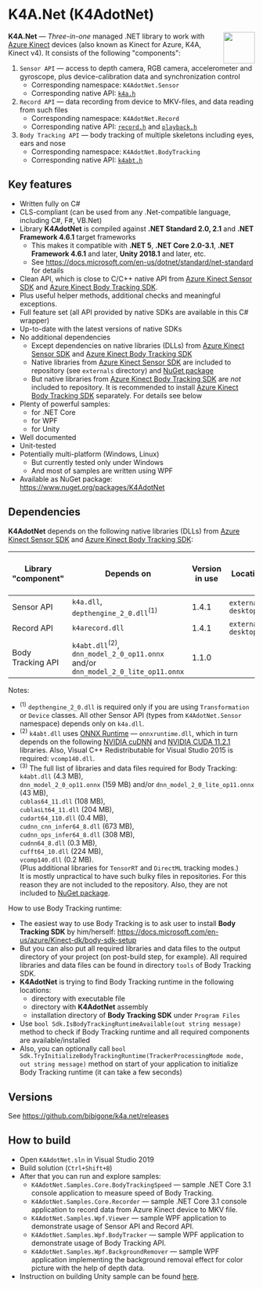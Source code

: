 # K4A.Net (K4AdotNet)

<img align="right" width="64" height="64" src="https://github.com/bibigone/k4a.net/raw/master/K4AdotNet-64.png">

**K4A.Net** &mdash; *Three-in-one* managed .NET library to work with [Azure Kinect](https://azure.microsoft.com/en-us/services/kinect-dk/) devices (also known as Kinect for Azure, K4A, Kinect v4). It consists of the following "components":
1. `Sensor API` &mdash; access to depth camera, RGB camera, accelerometer and gyroscope, plus device-calibration data and synchronization control
   * Corresponding namespace: `K4AdotNet.Sensor`
   * Corresponding native API: [`k4a.h`](https://github.com/bibigone/k4a.net/blob/master/externals/k4a/include/k4a/k4a.h)
2. `Record API` &mdash; data recording from device to MKV-files, and data reading from such files
   * Corresponding namespace: `K4AdotNet.Record`
   * Corresponding native API: [`record.h`](https://github.com/bibigone/k4a.net/blob/master/externals/k4a/include/k4arecord/record.h) and [`playback.h`](https://github.com/bibigone/k4a.net/blob/master/externals/k4a/include/k4arecord/playback.h)
3. `Body Tracking API` &mdash; body tracking of multiple skeletons including eyes, ears and nose
   * Corresponding namespace: `K4AdotNet.BodyTracking`
   * Corresponding native API: [`k4abt.h`](https://github.com/bibigone/k4a.net/blob/master/externals/k4abt/include/k4abt.h)


## Key features

* Written fully on C#
* CLS-compliant (can be used from any .Net-compatible language, including C#, F#, VB.Net)
* Library **K4AdotNet** is compiled against **.NET Standard 2.0, 2.1** and **.NET Framework 4.6.1** target frameworks
  * This makes it compatible with **.NET 5**, **.NET Core 2.0-3.1**, **.NET Framework 4.6.1** and later, **Unity 2018.1** and later, etc.
  * See https://docs.microsoft.com/en-us/dotnet/standard/net-standard for details
* Clean API, which is close to C/C++ native API from [Azure Kinect Sensor SDK](https://docs.microsoft.com/en-us/azure/Kinect-dk/sensor-sdk-download) and [Azure Kinect Body Tracking SDK](https://docs.microsoft.com/en-us/azure/Kinect-dk/body-sdk-download).
* Plus useful helper methods, additional checks and meaningful exceptions.
* Full feature set (all API provided by native SDKs are available in this C# wrapper)
* Up-to-date with the latest versions of native SDKs
* No additional dependencies
  * Except dependencies on native libraries (DLLs) from [Azure Kinect Sensor SDK](https://docs.microsoft.com/en-us/azure/Kinect-dk/sensor-sdk-download) and [Azure Kinect Body Tracking SDK](https://docs.microsoft.com/en-us/azure/Kinect-dk/body-sdk-download)
  * Native libraries from [Azure Kinect Sensor SDK](https://docs.microsoft.com/en-us/azure/Kinect-dk/sensor-sdk-download) are included to repository (see `externals` directory) and [NuGet package](https://www.nuget.org/packages/K4AdotNet)
  * But native libraries from [Azure Kinect Body Tracking SDK](https://docs.microsoft.com/en-us/azure/Kinect-dk/body-sdk-download) are *not* included to repository. It is recommended to install [Azure Kinect Body Tracking SDK](https://docs.microsoft.com/en-us/azure/Kinect-dk/body-sdk-download) separately. For details see below
* Plenty of powerful samples:
  * for .NET Core
  * for WPF
  * for Unity
* Well documented
* Unit-tested
* Potentially multi-platform (Windows, Linux)
  * But currently tested only under Windows
  * And most of samples are written using WPF
* Available as NuGet package: https://www.nuget.org/packages/K4AdotNet


## Dependencies

**K4AdotNet** depends on the following native libraries (DLLs) from [Azure Kinect Sensor SDK](https://docs.microsoft.com/en-us/azure/Kinect-dk/sensor-sdk-download) and [Azure Kinect Body Tracking SDK](https://docs.microsoft.com/en-us/azure/Kinect-dk/body-sdk-download):

| Library "component" | Depends on                                   | Version in use | Location in repository                | Included in [NuGet package](https://www.nuget.org/packages/K4AdotNet) 
|---------------------|----------------------------------------------|----------------|---------------------------------------|--------------------------
| Sensor API          | `k4a.dll`, `depthengine_2_0.dll`<sup>(1)</sup> | 1.4.1          | `externals/k4a/windows-desktop/amd64` | YES
| Record API          | `k4arecord.dll`                              | 1.4.1          | `externals/k4a/windows-desktop/amd64` | YES
| Body Tracking API   | `k4abt.dll`<sup>(2)</sup>, `dnn_model_2_0_op11.onnx` and/or `dnn_model_2_0_lite_op11.onnx` | 1.1.0          |                                       | no<sup>(3)</sup>

Notes:
* <sup>(1)</sup> `depthengine_2_0.dll` is required only if you are using `Transformation` or `Device` classes. All other Sensor API (types from `K4AdotNet.Sensor` namespace) depends only on `k4a.dll`.
* <sup>(2)</sup> `k4abt.dll` uses [ONNX Runtime](https://github.com/microsoft/onnxruntime) &mdash; `onnxruntime.dll`, which in turn depends on the following [NVIDIA cuDNN](https://developer.nvidia.com/cudnn) and [NVIDIA CUDA 11.2.1](https://developer.nvidia.com/cuda-11.2.1-download-archive) libraries. Also, Visual C++ Redistributable for Visual Studio 2015 is required: `vcomp140.dll`.
* <sup>(3)</sup> The full list of libraries and data files required for Body Tracking: <br/>
`k4abt.dll` (4.3 MB), <br/>
`dnn_model_2_0_op11.onnx` (159 MB) and/or `dnn_model_2_0_lite_op11.onnx` (43 MB), <br/>
`cublas64_11.dll` (108 MB), <br/>
`cublasLt64_11.dll` (204 MB), <br/>
`cudart64_110.dll` (0.4 MB), <br/>
`cudnn_cnn_infer64_8.dll` (673 MB), <br/>
`cudnn_ops_infer64_8.dll` (308 MB), <br/>
`cudnn64_8.dll` (0.3 MB), <br/>
`cufft64_10.dll` (224 MB), <br/>
`vcomp140.dll` (0.2 MB). <br/>
(Plus additional libraries for `TensorRT` and `DirectML` tracking modes.)<br/>
It is mostly unpractical to have such bulky files in repositories. For this reason they are not included to the repository. Also, they are not included to [NuGet package](https://www.nuget.org/packages/K4AdotNet).

How to use Body Tracking runtime:
* The easiest way to use Body Tracking is to ask user to install **Body Tracking SDK** by him/herself: https://docs.microsoft.com/en-us/azure/Kinect-dk/body-sdk-setup
* But you can also put all required libraries and data files to the output directory of your project (on post-build step, for example). All required libraries and data files can be found in directory `tools` of Body Tracking SDK.
* **K4AdotNet** is trying to find Body Tracking runtime in the following locations:
  * directory with executable file
  * directory with **K4AdotNet** assembly
  * installation directory of **Body Tracking SDK** under `Program Files`
* Use `bool Sdk.IsBodyTrackingRuntimeAvailable(out string message)` method to check if Body Tracking runtime and all required components are available/installed
* Also, you can optionally call `bool Sdk.TryInitializeBodyTrackingRuntime(TrackerProcessingMode mode, out string message)` method on start of your application to initialize Body Tracking runtime (it can take a few seconds)


## Versions

See https://github.com/bibigone/k4a.net/releases


## How to build

* Open `K4AdotNet.sln` in Visual Studio 2019
* Build solution (`Ctrl+Shift+B`)
* After that you can run and explore samples:
  * `K4AdotNet.Samples.Core.BodyTrackingSpeed` &mdash; sample .NET Core 3.1 console application to measure speed of Body Tracking.
  * `K4AdotNet.Samples.Core.Recorder` &mdash; sample .NET Core 3.1 console application to record data from Azure Kinect device to MKV file.
  * `K4AdotNet.Samples.Wpf.Viewer` &mdash; sample WPF application to demonstrate usage of Sensor API and Record API.
  * `K4AdotNet.Samples.Wpf.BodyTracker` &mdash; sample WPF application to demonstrate usage of Body Tracking API.
  * `K4AdotNet.Samples.Wpf.BackgroundRemover` &mdash; sample WPF application implementing the background removal effect for color picture with the help of depth data.
* Instruction on building Unity sample can be found [here](https://github.com/bibigone/k4a.net/blob/master/K4AdotNet.Samples.Unity/readme.md).

